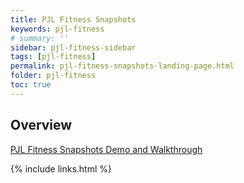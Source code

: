```yaml
---
title: PJL Fitness Snapshots
keywords: pjl-fitness
# summary: ''
sidebar: pjl-fitness-sidebar
tags: [pjl-fitness]
permalink: pjl-fitness-snapshots-landing-page.html
folder: pjl-fitness
toc: true
---
```


## Overview

[PJL Fitness Snapshots Demo and Walkthrough](https://www.youtube.com/watch?v=OTqsgbaaAwM&t=490s)

{% include links.html %}
